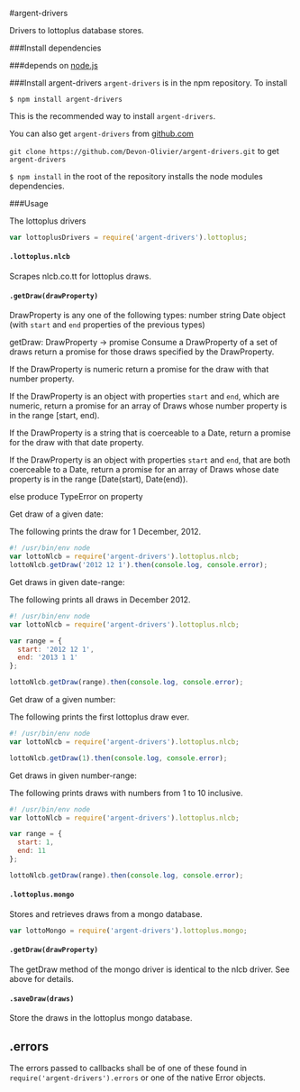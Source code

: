 #argent-drivers

Drivers to lottoplus database stores.

###Install dependencies

###depends on [node.js](http://nodejs.org)

###Install argent-drivers
  `argent-drivers` is in the npm repository. To install
  
  `$ npm install argent-drivers`
  
  This is the recommended way to install `argent-drivers`.

  You can also get `argent-drivers` from [github.com](https://www.github.com)

  `git clone https://github.com/Devon-Olivier/argent-drivers.git` to get `argent-drivers`

  `$ npm install` in the root of the repository installs the node modules 
  dependencies.

###Usage

The lottoplus drivers
```js
var lottoplusDrivers = require('argent-drivers').lottoplus;
```

#### `.lottoplus.nlcb`
Scrapes nlcb.co.tt for lottoplus draws.

#### `.getDraw(drawProperty)`

DrawProperty is any one of the following types:
 number
 string
 Date
 object (with `start` and `end` properties of the previous types)

getDraw: DrawProperty -> promise
Consume a DrawProperty of a set of draws return a promise for those draws
specified by the DrawProperty.

If the DrawProperty is numeric return a promise for the draw with that number
property.

If the DrawProperty is an object with properties `start` and `end`, which are
numeric, return a promise for an array of Draws whose number property is
in the range \[start, end).

If the DrawProperty is a string that is coerceable to a Date, return a promise
for the draw with that date property.

If the DrawProperty is an object with properties `start` and `end`, that are
both coerceable to a Date, return a promise for an array of Draws whose date
property is in the range \[Date(start), Date(end)).

else produce TypeError on property

Get draw of a given date:

The following prints the draw for 1 December, 2012.
```js
#! /usr/bin/env node
var lottoNlcb = require('argent-drivers').lottoplus.nlcb;
lottoNlcb.getDraw('2012 12 1').then(console.log, console.error);
```

Get draws in given date-range:

The following prints all draws in December 2012.
```js
#! /usr/bin/env node
var lottoNlcb = require('argent-drivers').lottoplus.nlcb;

var range = {
  start: '2012 12 1',
  end: '2013 1 1'
};

lottoNlcb.getDraw(range).then(console.log, console.error);
```
Get draw of a given number:

The following prints the first lottoplus draw ever.
```js
#! /usr/bin/env node
var lottoNlcb = require('argent-drivers').lottoplus.nlcb;

lottoNlcb.getDraw(1).then(console.log, console.error);
```
Get draws in given number-range:

The following prints draws with numbers from 1 to 10 inclusive.
```js
#! /usr/bin/env node
var lottoNlcb = require('argent-drivers').lottoplus.nlcb;

var range = {
  start: 1, 
  end: 11 
};

lottoNlcb.getDraw(range).then(console.log, console.error);
```
#### `.lottoplus.mongo`
Stores and retrieves draws from a mongo database.

```js
var lottoMongo = require('argent-drivers').lottoplus.mongo;
```
#### `.getDraw(drawProperty)`

The getDraw method of the mongo driver is identical to the nlcb driver. See above for
details.

#### `.saveDraw(draws)`

Store the draws in the lottoplus mongo database.

## .errors

The errors passed to callbacks shall be of one of these found in
`require('argent-drivers').errors` or one of the native Error objects.
